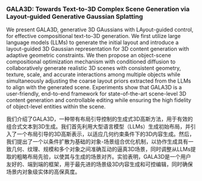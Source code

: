 ### GALA3D: Towards Text-to-3D Complex Scene Generation via Layout-guided Generative Gaussian Splatting

We present GALA3D, generative 3D GAussians with LAyout-guided control, for effective compositional text-to-3D generation. We first utilize large language models (LLMs) to generate the initial layout and introduce a layout-guided 3D Gaussian representation for 3D content generation with adaptive geometric constraints. We then propose an object-scene compositional optimization mechanism with conditioned diffusion to collaboratively generate realistic 3D scenes with consistent geometry, texture, scale, and accurate interactions among multiple objects while simultaneously adjusting the coarse layout priors extracted from the LLMs to align with the generated scene. Experiments show that GALA3D is a user-friendly, end-to-end framework for state-of-the-art scene-level 3D content generation and controllable editing while ensuring the high fidelity of object-level entities within the scene.

我们介绍了GALA3D，一种带有布局引导控制的生成式3D高斯方法，用于有效的组合式文本到3D生成。我们首先利用大型语言模型（LLMs）生成初始布局，并引入了一个布局引导的3D高斯表示，以适应几何约束条件下的3D内容生成。然后，我们提出了一个以条件扩散为基础的对象-场景组合优化机制，以协作生成具有一致几何、纹理、规模和多个对象之间准确互动的逼真3D场景，同时调整从LLMs提取的粗略布局先验，以使其与生成的场景对齐。实验表明，GALA3D是一个用户友好的、端到端的框架，用于最先进的场景级3D内容生成和可控编辑，同时确保场景内对象级实体的高保真度。
